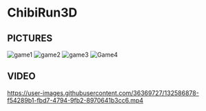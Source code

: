 # ChibiRun3D
<h2>PICTURES</h2>

![game1](https://user-images.githubusercontent.com/36369727/132576597-ea54c4b0-615c-4aab-a613-39e1eae4c19f.png)
![game2](https://user-images.githubusercontent.com/36369727/132576678-7b31685f-3c79-4bbd-aa5a-5658de42b52b.png)
![game3](https://user-images.githubusercontent.com/36369727/132576722-94f5a217-9fbc-4d6e-b7af-b02487580546.png)
![Game4](https://user-images.githubusercontent.com/36369727/132577754-70ae0a23-74d4-4942-b2f3-72f8c39a6aa0.png)

<h2>VIDEO</h2>

https://user-images.githubusercontent.com/36369727/132586878-f54289b1-fbd7-4794-9fb2-8970641b3cc6.mp4


